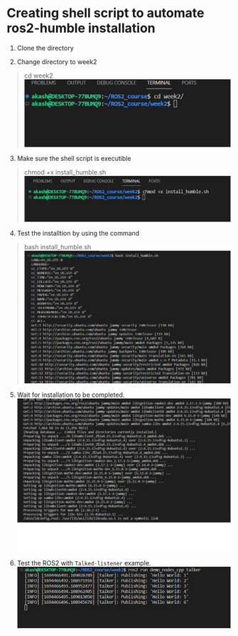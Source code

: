 # Creating shell script to automate ros2-humble installation

1. Clone the directory

2. Change directory to week2
> cd week2
![Alt text](image.png)

3. Make sure the shell script is executible
> chmod +x install_humble.sh
![Alt text](image-1.png)

4. Test the installtion by using the command
> bash install_humble.sh
![Alt text](image-2.png)

5. Wait for installation to be completed.
![Alt text](image-3.png)

6. Test the ROS2 with `Talked-listener` example. 
![Alt text](image-4.png)
